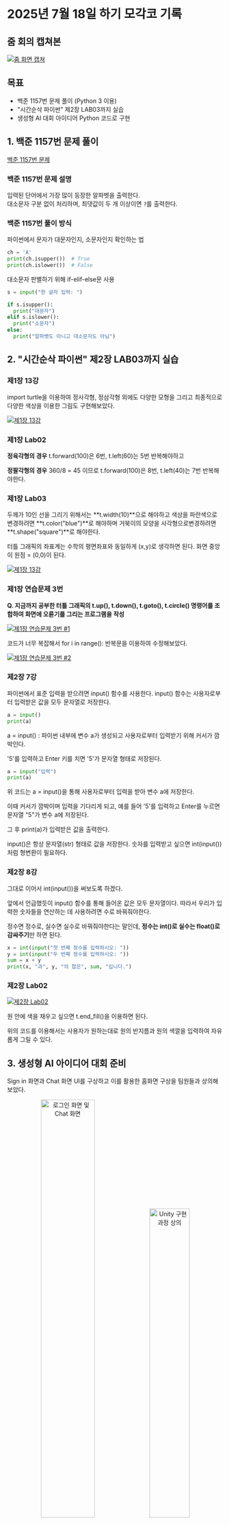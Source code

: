 # 2025년 7월 18일 하기 모각코 기록

## 줌 회의 캡쳐본
[![줌 화면 캡쳐](../image/zoom0718.jpg)](../image/zoom0718.jpg) 


## 목표
- 백준 1157번 문제 풀이 (Python 3 이용)
- "시간순삭 파이썬" 제2장 LAB03까지 실습
- 생성형 AI 대회 아이디어 Python 코드로 구현

## 1. 백준 1157번 문제 풀이
[백준 1157번 문제](https://www.acmicpc.net/problem/1157)

### 백준 1157번 문제 설명
입력된 단어에서 가장 많이 등장한 알파벳을 출력한다.  
대소문자 구분 없이 처리하며, 최댓값이 두 개 이상이면 `?`를 출력한다.

### 백준 1157번 풀이 방식

파이썬에서 문자가 대문자인지, 소문자인지 확인하는 법
```python
ch = 'A'
print(ch.isupper())  # True
print(ch.islower())  # False
```
대소문자 판별하기 위해 if-elif-else문 사용
```python
s = input("한 글자 입력: ")

if s.isupper():
  print("대문자")
elif s.islower():
  print("소문자")
else:
  print("알파벳도 아니고 대소문자도 아님")
```

## 2. "시간순삭 파이썬" 제2장 LAB03까지 실습

### 제1장 13강
import turtle을 이용하여 정사각형, 정삼각형 외에도 다양한 모형을 그리고 최종적으로 다양한 색상을 이용한 그림도 구현해보았다.

[![제1장 13강](../image/Python1-13.png)](../image/Python1-13.png) 

### 제1장 Lab02
**정육각형의 경우**
t.forward(100)은 6번, t.left(60)는 5번 반복해야하고

**정팔각형의 경우**
360/8 = 45 이므로
t.forward(100)은 8번, t.left(40)는 7번 반복해야한다.

### 제1장 Lab03
두께가 10인 선을 그리기 위해서는 **t.width(10)**으로 해야하고
색상을 파란색으로 변경하려면 **t.color("blue")**로 해야하며
거북이의 모양을 사각형으로변경하려면 **t.shape("square")**로 해야한다.

터틀 그래픽의 좌표계는 수학의 평면좌표와 동일하게 (x,y)로 생각하면 된다.
화면 중앙이 원점 = (0,0)이 된다.

[![제1장 13강](../image/Python1-Lab03.png)](../image/Python1-Lab03.png) 

### 제1장 연습문제 3번

**Q. 지금까지 공부한 터틀 그래픽의 t.up(), t.down(), t.goto(), t.circle() 명령어를 조합하여 화면에 오륜기를 그리는 프로그램을 작성**

[![제1장 연습문제 3번 #1](../image/practice1-3.png)](../image/practice1-3.png) 

코드가 너무 복잡해서 for i in range(): 반복문을 이용하여 수정해보았다.

[![제1장 연습문제 3번 #2](../image/practice1-3_for.png)](../image/practice1-3_for.png) 


### 제2장 7강
파이썬에서 표준 입력을 받으려면 input() 함수를 사용한다.
input() 함수는 사용자로부터 입력받은 값을 모두 문자열로 저장한다.

```python
a = input()
print(a)
```
a = input() : 파이썬 내부에 변수 a가 생성되고 사용자로부터 입력받기 위해 커서가 깜박인다.

'5'를 입력하고 Enter 키를 치면 '5'가 문자열 형태로 저장된다.

```python
a = input("입력")
print(a)
```
위 코드는 a = input()을 통해 사용자로부터 입력을 받아 변수 a에 저장한다.

이때 커서가 깜박이며 입력을 기다리게 되고, 예를 들어 '5'를 입력하고 Enter를 누르면 문자열 "5"가 변수 a에 저장된다.

그 후 print(a)가 입력받은 값을 출력한다.

input()은 항상 문자열(str) 형태로 값을 저장한다.
숫자를 입력받고 싶으면 int(input())처럼 형변환이 필요하다.

### 제2장 8강

그대로 이어서 int(input())을 써보도록 하겠다.

앞에서 언급했듯이 input() 함수를 통해 들어온 값은 모두 문자열이다. 따라서 우리가 입력한 숫자들을 연산하는 데 사용하려면 수로 바꿔줘야한다.

정수면 정수로, 실수면 실수로 바꿔줘야한다는 말인데, **정수는 int()로 실수는 float()로 감싸주기**만 하면 된다.

```python
x = int(input("첫 번째 정수를 입력하시오: "))
y = int(input("두 번째 정수를 입력하시오: "))
sum = x + y
print(x, "과", y, "의 합은", sum, "입니다.")
```

### 제2장 Lab02

[![제2장 Lab02](../image/Python2-Lab02_endfill.png)](../image/Python2-Lab02_endfill.png) 

원 안에 색을 채우고 싶으면 t.end_fill()을 이용하면 된다.

위의 코드를 이용해서는 사용자가 원하는대로 원의 반지름과 원의 색깔을 입력하여 자유롭게 그릴 수 있다.

## 3. 생성형 AI 아이디어 대회 준비
Sign in 화면과 Chat 화면 UI를 구상하고 이를 활용한 홈화면 구상을 팀원들과 상의해보았다.

<p align="center">
  <img src="../image/sign_in_chat.png" alt="로그인 화면 및 Chat 화면" width="50%">
  <img src="../image/Unity_chat.png" alt="Unity 구현 과정 상의" width="43%">
</p>

위는 나의 의견 중 일부이다.


## 결과
- 백준 1157번 문제 풀이 및 파이썬 문법 공부
- 생성형 AI 대회 아이디어 정리 및 Python으로 구현 성공
